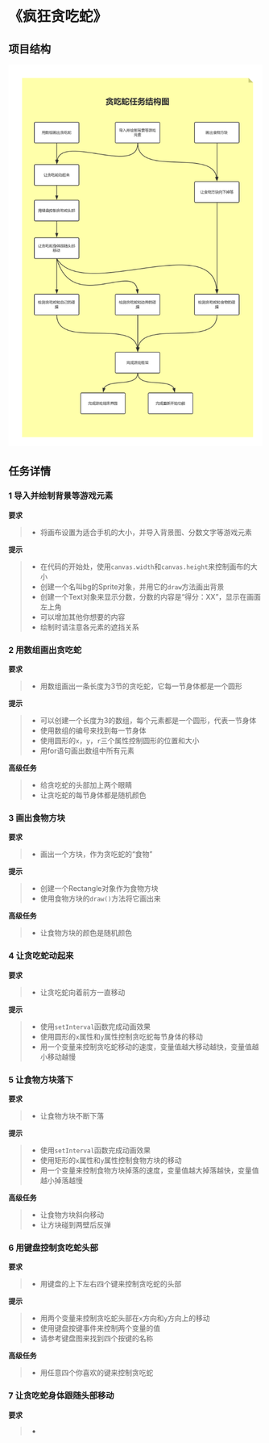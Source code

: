 # 《疯狂贪吃蛇》

## 项目结构

![结构图](.\images\Projects\贪吃蛇课程分解图.png) 

##  任务详情

### 1 导入并绘制背景等游戏元素

**要求**

> * 将画布设置为适合手机的大小，并导入背景图、分数文字等游戏元素

**提示**

> * 在代码的开始处，使用`canvas.width`和`canvas.height`来控制画布的大小
> * 创建一个名叫bg的Sprite对象，并用它的`draw`方法画出背景
> * 创建一个Text对象来显示分数，分数的内容是“得分：XX”，显示在画面左上角
> * 可以增加其他你想要的内容
> * 绘制时请注意各元素的遮挡关系

### 2 用数组画出贪吃蛇

**要求**

> - 用数组画出一条长度为3节的贪吃蛇，它每一节身体都是一个圆形

**提示**

> - 可以创建一个长度为3的数组，每个元素都是一个圆形，代表一节身体
> - 使用数组的编号来找到每一节身体
> - 使用圆形的`x`，`y`，`r`三个属性控制圆形的位置和大小
> - 用for语句画出数组中所有元素

**高级任务**

> - 给贪吃蛇的头部加上两个眼睛
> - 让贪吃蛇的每节身体都是随机颜色

### 3 画出食物方块

**要求**

> * 画出一个方块，作为贪吃蛇的“食物”

**提示**

> * 创建一个Rectangle对象作为食物方块
> * 使用食物方块的`draw()`方法将它画出来

**高级任务**

> * 让食物方块的颜色是随机颜色

### 4 让贪吃蛇动起来

**要求**

> * 让贪吃蛇向着前方一直移动

**提示**

> * 使用`setInterval`函数完成动画效果
> * 使用圆形的`x`属性和`y`属性控制贪吃蛇每节身体的移动
> * 用一个变量来控制贪吃蛇移动的速度，变量值越大移动越快，变量值越小移动越慢

### 5 让食物方块落下

**要求**

> * 让食物方块不断下落

**提示**

> * 使用`setInterval`函数完成动画效果
> * 使用矩形的`x`属性和`y`属性控制食物方块的移动
> * 用一个变量来控制食物方块掉落的速度，变量值越大掉落越快，变量值越小掉落越慢

**高级任务**

> * 让食物方块斜向移动
> * 让方块碰到两壁后反弹

### 6 用键盘控制贪吃蛇头部

**要求**

> * 用键盘的上下左右四个键来控制贪吃蛇的头部

**提示**

> * 用两个变量来控制贪吃蛇头部在`x`方向和`y`方向上的移动
> * 使用键盘按键事件来控制两个变量的值
> * 请参考键盘图来找到四个按键的名称

**高级任务**

> * 用任意四个你喜欢的键来控制贪吃蛇

### 7 让贪吃蛇身体跟随头部移动

**要求**

> * ​